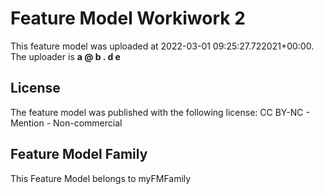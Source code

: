 # Feature Model Workiwork 2
This feature model was uploaded at 2022-03-01 09:25:27.722021+00:00. The uploader is **a @ b . d e**
## License
The feature model was published with the following license:
CC BY-NC - Mention - Non-commercial
## Feature Model Family
This Feature Model belongs to myFMFamily
